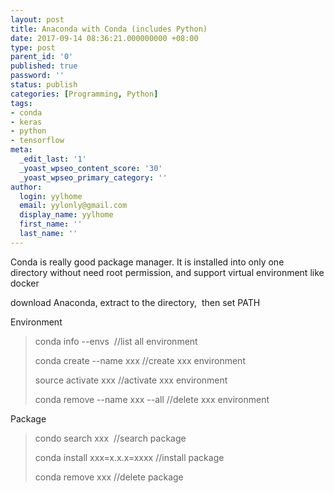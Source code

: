 ```yaml
---
layout: post
title: Anaconda with Conda (includes Python)
date: 2017-09-14 08:36:21.000000000 +08:00
type: post
parent_id: '0'
published: true
password: ''
status: publish
categories: [Programming, Python]
tags:
- conda
- keras
- python
- tensorflow
meta:
  _edit_last: '1'
  _yoast_wpseo_content_score: '30'
  _yoast_wpseo_primary_category: ''
author:
  login: yylhome
  email: yylonly@gmail.com
  display_name: yylhome
  first_name: ''
  last_name: ''
---
```

<p>Conda is really good package manager. It is installed into only one directory without need root permission, and support virtual environment like docker</p>
<p>download Anaconda, extract to the directory,  then set PATH</p>
<p>Environment</p>
<blockquote><p>conda info --envs  //list all environment</p>
<p>conda create --name xxx //create xxx environment</p>
<p>source activate xxx //activate xxx environment</p>
<p>conda remove --name xxx --all //delete xxx environment</p></blockquote>
<p>Package</p>
<blockquote><p>condo search xxx  //search package</p>
<p>conda install xxx=x.x.x=xxxx //install package</p>
<p>conda remove xxx //delete package</p></blockquote>
